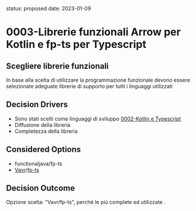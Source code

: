 
status: proposed
date: 2023-01-09

# 0003-Librerie funzionali Arrow per Kotlin e fp-ts per Typescript

## Scegliere librerie funzionali

In base alla scelta di utilizzare la programmazione funzionale devono essere selezionate adeguate librerie di supporto per tutti i linguaggi utilizzati

<!-- This is an optional element. Feel free to remove. -->
## Decision Drivers

* Sono stati scelti come linguaggi di sviluppo [0002-Kotlin e Typescript](0002-lang.md)
* Diffusione della libreria
* Completezza della libreria


## Considered Options

* functionaljava/fp-ts 
* [Vavr](https://www.vavr.io/)/[fp-ts](https://github.com/gcanti/fp-ts/)

## Decision Outcome

Opzione scelta: "Vavr/fp-ts", perché le più complete ed utilizzate .





